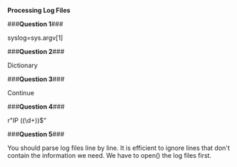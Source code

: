 **Processing Log Files**



###**Question 1**###

syslog=sys.argv[1]

###**Question 2**###

Dictionary

###**Question 3**###

Continue

###**Question 4**###

r"IP \((\d+)\)$"

###**Question 5**###

You should parse log files line by line.
It is efficient to ignore lines that don't contain the information we need.
We have to open() the log files first.
